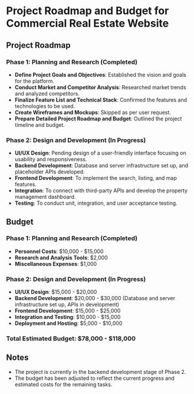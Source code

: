 # Project Roadmap and Budget for Commercial Real Estate Website

## Project Roadmap

### Phase 1: Planning and Research (Completed)
- **Define Project Goals and Objectives**: Established the vision and goals for the platform.
- **Conduct Market and Competitor Analysis**: Researched market trends and analyzed competitors.
- **Finalize Feature List and Technical Stack**: Confirmed the features and technologies to be used.
- **Create Wireframes and Mockups**: Skipped as per user request.
- **Prepare Detailed Project Roadmap and Budget**: Outlined the project timeline and budget.

### Phase 2: Design and Development (In Progress)
- **UI/UX Design**: Pending design of a user-friendly interface focusing on usability and responsiveness.
- **Backend Development**: Database and server infrastructure set up, and placeholder APIs developed.
- **Frontend Development**: To implement the search, listing, and map features.
- **Integration**: To connect with third-party APIs and develop the property management dashboard.
- **Testing**: To conduct unit, integration, and user acceptance testing.

## Budget

### Phase 1: Planning and Research (Completed)
- **Personnel Costs**: $10,000 - $15,000
- **Research and Analysis Tools**: $2,000
- **Miscellaneous Expenses**: $1,000

### Phase 2: Design and Development (In Progress)
- **UI/UX Design**: $15,000 - $20,000
- **Backend Development**: $20,000 - $30,000 (Database and server infrastructure set up, APIs in development)
- **Frontend Development**: $15,000 - $25,000
- **Integration and Testing**: $10,000 - $15,000
- **Deployment and Hosting**: $5,000 - $10,000

### Total Estimated Budget: $78,000 - $118,000

## Notes
- The project is currently in the backend development stage of Phase 2.
- The budget has been adjusted to reflect the current progress and estimated costs for the remaining tasks.
